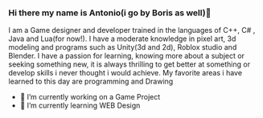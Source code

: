 ### Hi there my name is Antonio(i go by Boris as well)👋

I am a Game designer and developer trained in the languages of C++, C# , Java and Lua(for now!). I have a moderate knowledge in pixel art, 3d modeling and programs such as Unity(3d and 2d), Roblox studio and Blender.
 I have a passion for learning, knowing more about a subject or seeking something new, it is always thrilling to get better at something or develop skills i never thought i would achieve. My favorite areas i have learned to this day are programming and Drawing

- 🔭 I’m currently working on a Game Project
- 🌱 I’m currently learning WEB Design

